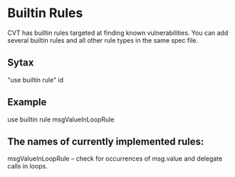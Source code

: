 Builtin Rules
=============
CVT has builtin rules targeted at finding known vulnerabilities. 
You can add several builtin rules and all other rule types in the same spec file.


Sytax
------
"use builtin rule" id


Example
-------
use builtin rule msgValueInLoopRule

The names of currently implemented rules:
-----------------------------------------
msgValueInLoopRule – check for occurrences of msg.value and delegate calls in loops.
